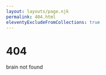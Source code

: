 ```yaml
---
layout: layouts/page.njk
permalink: 404.html
eleventyExcludeFromCollections: true
---
```

# 404
brain not found

